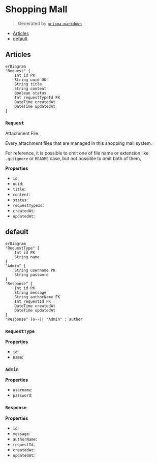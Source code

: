 # Shopping Mall
> Generated by [`prisma-markdown`](https://github.com/samchon/prisma-markdown)

- [Articles](#Articles)
- [default](#default)

## Articles
```mermaid
erDiagram
"Request" {
    Int id PK
    String uuid UK
    String title
    String content
    Boolean status
    Int requestTypeId FK
    DateTime createdAt
    DateTime updatedAt
}
```

### `Request`
Attachment File.

Every attachment files that are managed in this shopping mall system.

For reference, it is possible to omit one of file name or extension like 
`.gitignore` or `README` case, but not possible to omit both of them,

**Properties**
  - `id`: 
  - `uuid`: 
  - `title`: 
  - `content`: 
  - `status`: 
  - `requestTypeId`: 
  - `createdAt`: 
  - `updatedAt`: 


## default
```mermaid
erDiagram
"RequestType" {
    Int id PK
    String name
}
"Admin" {
    String username PK
    String password
}
"Response" {
    Int id PK
    String message
    String authorName FK
    Int requestId FK
    DateTime createdAt
    DateTime updatedAt
}
"Response" }o--|| "Admin" : author
```

### `RequestType`

**Properties**
  - `id`: 
  - `name`: 

### `Admin`

**Properties**
  - `username`: 
  - `password`: 

### `Response`

**Properties**
  - `id`: 
  - `message`: 
  - `authorName`: 
  - `requestId`: 
  - `createdAt`: 
  - `updatedAt`: 